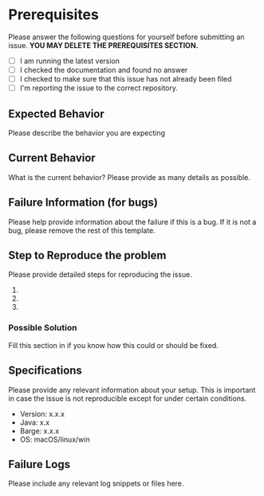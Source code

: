 # Prerequisites

Please answer the following questions for yourself before submitting an issue. **YOU MAY DELETE THE PREREQUISITES SECTION.**

- [ ] I am running the latest version
- [ ] I checked the documentation and found no answer
- [ ] I checked to make sure that this issue has not already been filed
- [ ] I'm reporting the issue to the correct repository.

## Expected Behavior

Please describe the behavior you are expecting

## Current Behavior

What is the current behavior? Please provide as many details as possible.

## Failure Information (for bugs)

Please help provide information about the failure if this is a bug. If it is not a bug, please remove the rest of this template.

## Step to Reproduce the problem

Please provide detailed steps for reproducing the issue.

1.
2.
3.

### Possible Solution

Fill this section in if you know how this could or should be fixed.

## Specifications

Please provide any relevant information about your setup. This is important in case the issue is not reproducible except for under certain conditions.

* Version: x.x.x
* Java: x.x
* Barge: x.x.x
* OS: macOS/linux/win

## Failure Logs

Please include any relevant log snippets or files here.